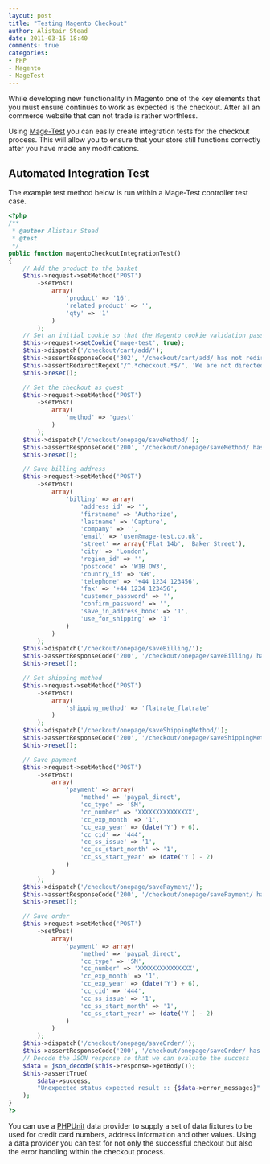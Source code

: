 ```yaml
---
layout: post
title: "Testing Magento Checkout"
author: Alistair Stead
date: 2011-03-15 18:40
comments: true
categories:
- PHP
- Magento
- MageTest
---
```


While developing new functionality in Magento one of the key elements that you must ensure continues to work as expected is the checkout. After all an commerce website that can not trade is rather worthless.

Using <a title="Mage-Test" href="http://github.com/alistairstead/Mage-Test">Mage-Test</a> you can easily create integration tests for the checkout process. This will allow you to ensure that your store still functions correctly after you have made any modifications.

## Automated Integration Test ##

The example test method below is run within a Mage-Test controller test case.

``` php
<?php
/**
 * @author Alistair Stead
 * @test
 */
public function magentoCheckoutIntegrationTest()
{
    // Add the product to the basket
    $this->request->setMethod('POST')
        ->setPost(
            array(
                'product' => '16',
                'related_product' => '',
                'qty' => '1'
            )
        );
    // Set an initial cookie so that the Magento cookie validation passes
    $this->request->setCookie('mage-test', true);
    $this->dispatch('/checkout/cart/add/');
    $this->assertResponseCode('302', '/checkout/cart/add/ has not redirected to the cart');
    $this->assertRedirectRegex("/^.*checkout.*$/", 'We are not directed to the checkout as expected');
    $this->reset();

    // Set the checkout as guest
    $this->request->setMethod('POST')
        ->setPost(
            array(
                'method' => 'guest'
            )
        );
    $this->dispatch('/checkout/onepage/saveMethod/');
    $this->assertResponseCode('200', '/checkout/onepage/saveMethod/ has not responded as expected');
    $this->reset();

    // Save billing address
    $this->request->setMethod('POST')
        ->setPost(
            array(
                'billing' => array(
                    'address_id' => '',
                    'firstname' => 'Authorize',
                    'lastname' => 'Capture',
                    'company' => '',
                    'email' => 'user@mage-test.co.uk',
                    'street' => array('Flat 14b', 'Baker Street'),
                    'city' => 'London',
                    'region_id' => '',
                    'postcode' => 'W1B OW3',
                    'country_id' => 'GB',
                    'telephone' => '+44 1234 123456',
                    'fax' => '+44 1234 123456',
                    'customer_password' => '',
                    'confirm_password' => '',
                    'save_in_address_book' => '1',
                    'use_for_shipping' => '1'
                )
            )
        );
    $this->dispatch('/checkout/onepage/saveBilling/');
    $this->assertResponseCode('200', '/checkout/onepage/saveBilling/ has not responded as expected');
    $this->reset();

    // Set shipping method
    $this->request->setMethod('POST')
        ->setPost(
            array(
                'shipping_method' => 'flatrate_flatrate'
            )
        );
    $this->dispatch('/checkout/onepage/saveShippingMethod/');
    $this->assertResponseCode('200', '/checkout/onepage/saveShippingMethod/ has not responded as expected');
    $this->reset();

    // Save payment
    $this->request->setMethod('POST')
        ->setPost(
            array(
                'payment' => array(
                    'method' => 'paypal_direct',
                    'cc_type' => 'SM',
                    'cc_number' => 'XXXXXXXXXXXXXXX',
                    'cc_exp_month' => '1',
                    'cc_exp_year' => (date('Y') + 6),
                    'cc_cid' => '444',
                    'cc_ss_issue' => '1',
                    'cc_ss_start_month' => '1',
                    'cc_ss_start_year' => (date('Y') - 2)
                )
            )
        );
    $this->dispatch('/checkout/onepage/savePayment/');
    $this->assertResponseCode('200', '/checkout/onepage/savePayment/ has not responded as expected');
    $this->reset();

    // Save order
    $this->request->setMethod('POST')
        ->setPost(
            array(
                'payment' => array(
                    'method' => 'paypal_direct',
                    'cc_type' => 'SM',
                    'cc_number' => 'XXXXXXXXXXXXXXX',
                    'cc_exp_month' => '1',
                    'cc_exp_year' => (date('Y') + 6),
                    'cc_cid' => '444',
                    'cc_ss_issue' => '1',
                    'cc_ss_start_month' => '1',
                    'cc_ss_start_year' => (date('Y') - 2)
                )
            )
        );
    $this->dispatch('/checkout/onepage/saveOrder/');
    $this->assertResponseCode('200', '/checkout/onepage/saveOrder/ has not responded as expected');
    // Decode the JSON response so that we can evaluate the success
    $data = json_decode($this->response->getBody());
    $this->assertTrue(
        $data->success,
        "Unexpected status expected result :: {$data->error_messages}"
    );
}
?>
```

You can use a <a title="PHPUnit" href="https://github.com/sebastianbergmann/phpunit/">PHPUnit</a> data provider to supply a set of data fixtures to be used for credit card numbers, address information and other values. Using a data provider you can test for not only the successful checkout but also the error handling within the checkout process.
